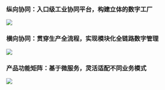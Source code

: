 ### 纵向协同：入口级工业协同平台，构建立体的数字工厂
![](https://qcloudimg.tencent-cloud.cn/raw/061613e5376576e801b89e74b01f1131.png)

### 横向协同：贯穿生产全流程，实现模块化全链路数字管理
![](https://qcloudimg.tencent-cloud.cn/raw/0939c144aea3fc912eadb2b376f2d52f.png)

### 产品功能矩阵：基于微服务，灵活适配不同业务模式
![](https://qcloudimg.tencent-cloud.cn/raw/76dada85e4a4da7dc80b076ef897f721.png)

